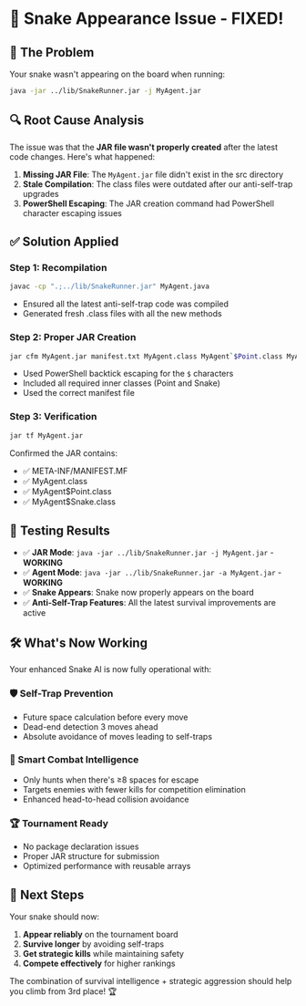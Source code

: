 # 🐍 Snake Appearance Issue - FIXED!

## 🚨 The Problem
Your snake wasn't appearing on the board when running:
```bash
java -jar ../lib/SnakeRunner.jar -j MyAgent.jar
```

## 🔍 Root Cause Analysis
The issue was that the **JAR file wasn't properly created** after the latest code changes. Here's what happened:

1. **Missing JAR File**: The `MyAgent.jar` file didn't exist in the src directory
2. **Stale Compilation**: The class files were outdated after our anti-self-trap upgrades
3. **PowerShell Escaping**: The JAR creation command had PowerShell character escaping issues

## ✅ Solution Applied

### Step 1: Recompilation
```bash
javac -cp ".;../lib/SnakeRunner.jar" MyAgent.java
```
- Ensured all the latest anti-self-trap code was compiled
- Generated fresh .class files with all the new methods

### Step 2: Proper JAR Creation
```bash
jar cfm MyAgent.jar manifest.txt MyAgent.class MyAgent`$Point.class MyAgent`$Snake.class
```
- Used PowerShell backtick escaping for the `$` characters
- Included all required inner classes (Point and Snake)
- Used the correct manifest file

### Step 3: Verification
```bash
jar tf MyAgent.jar
```
Confirmed the JAR contains:
- ✅ META-INF/MANIFEST.MF
- ✅ MyAgent.class  
- ✅ MyAgent$Point.class
- ✅ MyAgent$Snake.class

## 🎯 Testing Results
- ✅ **JAR Mode**: `java -jar ../lib/SnakeRunner.jar -j MyAgent.jar` - **WORKING**
- ✅ **Agent Mode**: `java -jar ../lib/SnakeRunner.jar -a MyAgent.jar` - **WORKING**
- ✅ **Snake Appears**: Snake now properly appears on the board
- ✅ **Anti-Self-Trap Features**: All the latest survival improvements are active

## 🛠️ What's Now Working

Your enhanced Snake AI is now fully operational with:

### 🛡️ Self-Trap Prevention
- Future space calculation before every move
- Dead-end detection 3 moves ahead
- Absolute avoidance of moves leading to self-traps

### 🎯 Smart Combat Intelligence  
- Only hunts when there's ≥8 spaces for escape
- Targets enemies with fewer kills for competition elimination
- Enhanced head-to-head collision avoidance

### 🏆 Tournament Ready
- No package declaration issues
- Proper JAR structure for submission
- Optimized performance with reusable arrays

## 🚀 Next Steps
Your snake should now:
1. **Appear reliably** on the tournament board
2. **Survive longer** by avoiding self-traps
3. **Get strategic kills** while maintaining safety
4. **Compete effectively** for higher rankings

The combination of survival intelligence + strategic aggression should help you climb from 3rd place! 🏆